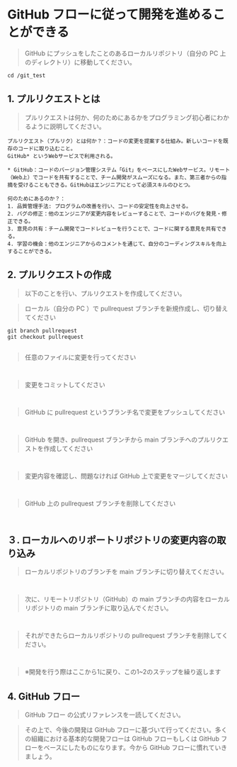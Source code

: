 # GitHub フローに従って開発を進めることができる
> GitHub にプッシュをしたことのあるローカルリポジトリ（自分の PC 上のディレクトリ）に移動してください。
```ubuntu
cd /git_test

```
## 1. プルリクエストとは
> プルリクエストは何か、何のためにあるかをプログラミング初心者にわかるように説明してください。
```ubuntu
プルリクエスト（プルリク）とは何か？：コードの変更を提案する仕組み。新しいコードを既存のコードに取り込むこと。
GitHub* というWebサービスで利用される。

* GitHub：コードのバージョン管理システム「Git」をベースにしたWebサービス。リモート（Web上）でコードを共有することで、チーム開発がスムーズになる。また、第三者からの指摘を受けることもできる。GitHubはエンジニアにとって必須スキルのひとつ。

何のためにあるのか？：
1. 品質管理手法: プログラムの改善を行い、コードの安定性を向上させる。
2. バグの修正：他のエンジニアが変更内容をレビューすることで、コードのバグを発見・修正できる。
3. 意見の共有：チーム開発でコードレビューを行うことで、コードに関する意見を共有できる。
4. 学習の機会：他のエンジニアからのコメントを通じて、自分のコーディングスキルを向上することができる。

```
## 2. プルリクエストの作成
>以下のことを行い、プルリクエストを作成してください。

> ローカル（自分の PC ）で pullrequest ブランチを新規作成し、切り替えてください
```ubuntu
git branch pullrequest
git checkout pullrequest


```
> 任意のファイルに変更を行ってください
```ubuntu


```
> 変更をコミットしてください
```ubuntu


```
> GitHub に pullrequest というブランチ名で変更をプッシュしてください
```ubuntu


```
> GitHub を開き、pullrequest ブランチから main ブランチへのプルリクエストを作成してください
```ubuntu


```
> 変更内容を確認し、問題なければ GitHub 上で変更をマージしてください
```ubuntu


```
> GitHub 上の pullrequest ブランチを削除してください
```ubuntu


```
## ３. ローカルへのリポートリポジトリの変更内容の取り込み
> ローカルリポジトリのブランチを main ブランチに切り替えてください。
```ubuntu


```
> 次に、リモートリポジトリ（GitHub）の main ブランチの内容をローカルリポジトリの main ブランチに取り込んでください。
```ubuntu


```
> それができたらローカルリポジトリの pullrequest ブランチを削除してください。
```ubuntu


```
> ※開発を行う際はここから1に戻り、この1~2のステップを繰り返します

## 4. GitHub フロー
> GitHub フロー の公式リファレンスを一読してください。

> その上で、今後の開発は GitHub フローに基づいて行ってください。多くの組織における基本的な開発フローは GitHub フローもしくは GitHub フローをベースにしたものになります。今から GitHub フローに慣れていきましょう。
